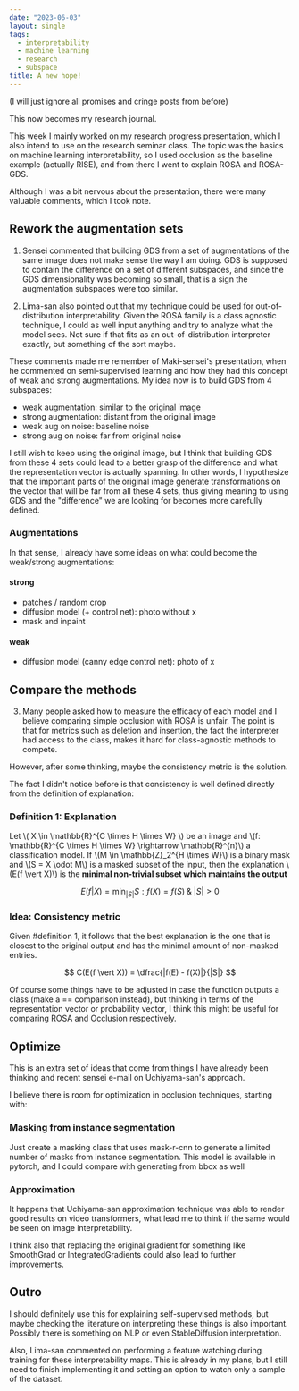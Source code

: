 ```yaml
---
date: "2023-06-03"
layout: single
tags:
  - interpretability
  - machine learning
  - research
  - subspace
title: A new hope!
---
```


(I will just ignore all promises and cringe posts from before)

This now becomes my research journal. 

This week I mainly worked on my research progress presentation, which I also intend to use on the research seminar class. The topic was the basics on machine learning interpretability, so I used occlusion as the baseline example (actually RISE), and from there I went to explain ROSA and ROSA-GDS.

Although I was a bit nervous about the presentation, there were many valuable comments, which I took note.

## Rework the augmentation sets

1. Sensei commented that building GDS from a set of augmentations of the same image does not make sense the way I am doing. GDS is supposed to contain the difference on a set of different subspaces, and since the GDS dimensionality was becoming so small, that is a sign the augmentation subspaces were too similar.

2. Lima-san also pointed out that my technique could be used for out-of-distribution interpretability. Given the ROSA family is a class agnostic technique, I could as well input anything and try to analyze what the model sees. Not sure if that fits as an out-of-distribution interpreter exactly, but something of the sort maybe.

These comments made me remember of Maki-sensei's presentation, when he commented on semi-supervised learning and how they had this concept of weak and strong augmentations. My idea now is to build GDS from 4 subspaces:

- weak augmentation: similar to the original image
- strong augmentation: distant from the original image
- weak aug on noise: baseline noise
- strong aug on noise: far from original noise

I still wish to keep using the original image, but I think that building GDS from these 4 sets could lead to a better grasp of the difference and what the representation vector is actually spanning. In other words, I hypothesize that the important parts of the original image generate transformations on the vector that will be far from all these 4 sets, thus giving meaning to using GDS and the "difference" we are looking for becomes more carefully defined.

### Augmentations

In that sense, I already have some ideas on what could become the weak/strong augmentations:

#### strong
  - patches / random crop
  - diffusion model (+ control net): photo without x
  - mask and inpaint

#### weak
  - diffusion model (canny edge control net): photo of x

## Compare the methods

3. Many people asked how to measure the efficacy of each model and I believe comparing simple occlusion with ROSA is unfair. The point is that for metrics such as deletion and insertion, the fact the interpreter had access to the class, makes it hard for class-agnostic methods to compete. 

However, after some thinking, maybe the consistency metric is the solution. 

The fact I didn't notice before is that consistency is well defined directly from the definition of explanation:

### Definition 1: Explanation

Let \\( X \in \mathbb{R}^{C \times H \times W} \\) be an image and \\(f: \mathbb{R}^{C \times H \times W} \rightarrow \mathbb{R}^{n}\\) a classification model. If \\(M \in \mathbb{Z}_2^{H \times W}\\) is a binary mask and \\(S = X \odot M\\) is a masked subset of the input, then the explanation \\(E(f \vert X)\\) is the **minimal non-trivial subset which maintains the output**

$$ E(f \vert X) = \min_{|S|}{S} : f(X) = f(S) \; \& \; |S| > 0  $$

### Idea: Consistency metric

Given #definition 1, it follows that the best explanation is the one that is closest to the original output and has the minimal amount of non-masked entries.

$$ C(E(f \vert X)) = \dfrac{|f(E) - f(X)|}{|S|} $$

Of course some things have to be adjusted in case the function outputs a class (make a == comparison instead), but thinking in terms of the representation vector or probability vector, I think this might be useful for comparing ROSA and Occlusion respectively.

## Optimize

This is an extra set of ideas that come from things I have already been thinking and recent sensei e-mail on Uchiyama-san's approach.

I believe there is room for optimization in occlusion techniques, starting with:

### Masking from instance segmentation

Just create a masking class that uses mask-r-cnn to generate a limited number of masks from instance segmentation. This model is available in pytorch, and I could compare with generating from bbox as well

### Approximation

It happens that Uchiyama-san approximation technique was able to render good results on video transformers, what lead me to think if the same would be seen on image interpretability.

I think also that replacing the original gradient for something like SmoothGrad or IntegratedGradients could also lead to further improvements.

## Outro

I should definitely use this for explaining self-supervised methods, but maybe checking the literature on interpreting these things is also important. Possibly there is something on NLP or even StableDiffusion interpretation.

Also, Lima-san commented on performing a feature watching during training for these interpretability maps. This is already in my plans, but I still need to finish implementing it and setting an option to watch only a sample of the dataset.

